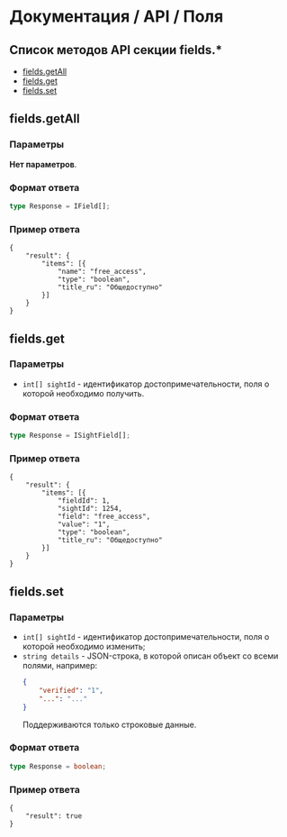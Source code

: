 # Документация / API / Поля
## Список методов API секции fields.*
* [fields.getAll](#fieldsgetall)
* [fields.get](#fieldsget)
* [fields.set](#fieldsset)

## fields.getAll
### Параметры
__Нет параметров__.

### Формат ответа

```ts
type Response = IField[];
```

### Пример ответа
```json5
{
    "result": {
        "items": [{
            "name": "free_access",
            "type": "boolean",
            "title_ru": "Общедоступно"
        }]
    }
}
```


## fields.get
### Параметры
* `int[] sightId` - идентификатор достопримечательности, поля о которой необходимо получить.

### Формат ответа

```ts
type Response = ISightField[];
```

### Пример ответа
```json5
{
    "result": {
        "items": [{
            "fieldId": 1,
            "sightId": 1254,
            "field": "free_access",
            "value": "1",
            "type": "boolean",
            "title_ru": "Общедоступно"
        }]
    }
}
```

## fields.set
### Параметры
* `int[] sightId` - идентификатор достопримечательности, поля о которой необходимо изменить;
* `string details` - JSON-строка, в которой описан объект со всеми полями, например:
  ```json
  {
      "verified": "1",
      "...": "..."  
  }
  ```
  Поддерживаются только строковые данные.

### Формат ответа

```ts
type Response = boolean;
```

### Пример ответа
```json5
{
    "result": true
}
```
